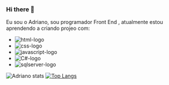 ### Hi there 👋

Eu sou o Adriano, sou programador  Front End , atualmente estou aprendendo a criando projeo com:

- <img src="https://img.shields.io/badge/HTML-239120?style=for-the-badge&logo=html5&logoColor=white" alt="html-logo"/>
- <img src="https://img.shields.io/badge/CSS-239120?&style=for-the-badge&logo=css3&logoColor=white" alt="css-logo"/>
- <img src="https://img.shields.io/badge/JavaScript-F7DF1E?style=for-the-badge&logo=javascript&logoColor=black" alt="javascript-logo"/>
- <img src="https://img.shields.io/badge/C%23-239120?style=for-the-badge&logo=c-sharp&logoColor=white" alt="C#-logo"/>
- <img src="https://img.shields.io/badge/Microsoft_SQL_Server-CC2927?style=for-the-badge&logo=microsoft-sql-server&logoColor=white" alt="sqlserver-logo"/>


![Adriano stats](https://github-readme-stats.vercel.app/api?username=AdrianoCordeiro&show_icons=true&bg_color=00000000)       [![Top Langs](https://github-readme-stats.vercel.app/api/top-langs/?username=AdrianoCordeiro&layout=compact)](https://github.com/anuraghazra/github-readme-stats)
